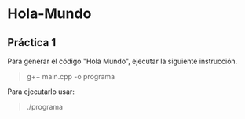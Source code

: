 # Hola-Mundo

## Práctica 1

Para generar el código "Hola Mundo", ejecutar la siguiente instrucción.

> g++ main.cpp -o programa

Para ejecutarlo usar:
> ./programa
